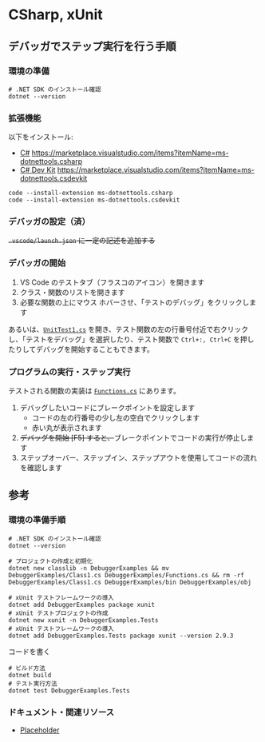 # CSharp, xUnit

## デバッガでステップ実行を行う手順

### 環境の準備

```shell
# .NET SDK のインストール確認
dotnet --version
```

### 拡張機能

以下をインストール:

- [C#](https://marketplace.visualstudio.com/items?itemName=ms-dotnettools.csharp) https://marketplace.visualstudio.com/items?itemName=ms-dotnettools.csharp
- [C# Dev Kit](https://marketplace.visualstudio.com/items?itemName=ms-dotnettools.csdevkit) https://marketplace.visualstudio.com/items?itemName=ms-dotnettools.csdevkit

```shell
code --install-extension ms-dotnettools.csharp
code --install-extension ms-dotnettools.csdevkit
```

### デバッガの設定（済）

~~`.vscode/launch.json` に一定の記述を追加する~~

### デバッガの開始

1. VS Code のテストタブ（フラスコのアイコン）を開きます
2. クラス・関数のリストを開きます
3. 必要な関数の上にマウス ホバーさせ、「テストのデバッグ」をクリックします

あるいは、[`UnitTest1.cs`](DebuggerExamples.Tests/UnitTest1.cs) を開き、テスト関数の左の行番号付近で右クリックし、「テストをデバッグ」を選択したり、テスト関数で `Ctrl+:, Ctrl+C` を押したりしてデバッグを開始することもできます。

### プログラムの実行・ステップ実行

テストされる関数の実装は [`Functions.cs`](DebuggerExamples/Functions.cs) にあります。

1. デバッグしたいコードにブレークポイントを設定します
    - コードの左の行番号の少し左の空白でクリックします
    - 赤い丸が表示されます
2. ~~デバッグを開始 [F5] すると、~~ブレークポイントでコードの実行が停止します
3. ステップオーバー、ステップイン、ステップアウトを使用してコードの流れを確認します

## 参考

### 環境の準備手順

```shell
# .NET SDK のインストール確認
dotnet --version

# プロジェクトの作成と初期化
dotnet new classlib -n DebuggerExamples && mv DebuggerExamples/Class1.cs DebuggerExamples/Functions.cs && rm -rf DebuggerExamples/Class1.cs DebuggerExamples/bin DebuggerExamples/obj

# xUnit テストフレームワークの導入
dotnet add DebuggerExamples package xunit
# xUnit テストプロジェクトの作成
dotnet new xunit -n DebuggerExamples.Tests
# xUnit テストフレームワークの導入
dotnet add DebuggerExamples.Tests package xunit --version 2.9.3
```

コードを書く

```shell
# ビルド方法
dotnet build
# テスト実行方法
dotnet test DebuggerExamples.Tests
```

### ドキュメント・関連リソース

- [Placeholder](https://example.com)
